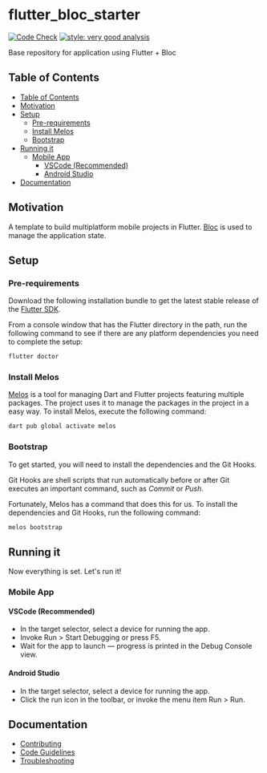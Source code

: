 # flutter_bloc_starter

[![Code Check](https://github.com/ricardodalarme/flutter_bloc_starter/actions/workflows/code-check.yml/badge.svg)](https://github.com/ricardodalarme/flutter_bloc_starter/actions/workflows/code-check.yml)
[![style: very good analysis](https://img.shields.io/badge/style-very_good_analysis-B22C89.svg)](https://pub.dev/packages/very_good_analysis)

Base repository for application using Flutter + Bloc

## Table of Contents

- [Table of Contents](#table-of-contents)
- [Motivation](#motivation)
- [Setup](#setup)
  - [Pre-requirements](#pre-requirements)
  - [Install Melos](#install-melos)
  - [Bootstrap](#bootstrap)
- [Running it](#running-it)
  - [Mobile App](#mobile-app)
    - [VSCode (Recommended)](#vscode-recommended)
    - [Android Studio](#android-studio)
- [Documentation](#documentation)

## Motivation

A template to build multiplatform mobile projects in Flutter. [Bloc](https://pub.dev/packages/flutter_bloc) is used to manage the application state.

## Setup

### Pre-requirements

Download the following installation bundle to get the latest stable release of the [Flutter SDK](https://docs.flutter.dev/get-started/install/linux).

From a console window that has the Flutter directory in the path, run the following command to see if there are any platform dependencies you need to complete the setup:

```bash
flutter doctor
```

### Install Melos

[Melos](https://github.com/invertase/melos) is a tool for managing Dart and Flutter projects featuring multiple packages. The project uses it to manage the packages in the project in a easy way. To install Melos, execute the following command:

```bash
dart pub global activate melos
```

### Bootstrap

To get started, you will need to install the dependencies and the Git Hooks. 

Git Hooks are shell scripts that run automatically before or after Git executes an important command, such as *Commit* or *Push*.

Fortunately, Melos has a command that does this for us. To install the dependencies and Git Hooks, run the following command:

```bash
melos bootstrap
```

## Running it

Now everything is set. Let's run it!

### Mobile App

#### VSCode (Recommended)

- In the target selector, select a device for running the app.
- Invoke Run > Start Debugging or press F5.
- Wait for the app to launch — progress is printed in the Debug Console view.

#### Android Studio

- In the target selector, select a device for running the app.
- Click the run icon in the toolbar, or invoke the menu item Run > Run.

## Documentation

- [Contributing](docs/CONTRIBUTING.md)
- [Code Guidelines](docs/CODE_GUIDELINES.md)
- [Troubleshooting](docs/troubleshooting.md)
